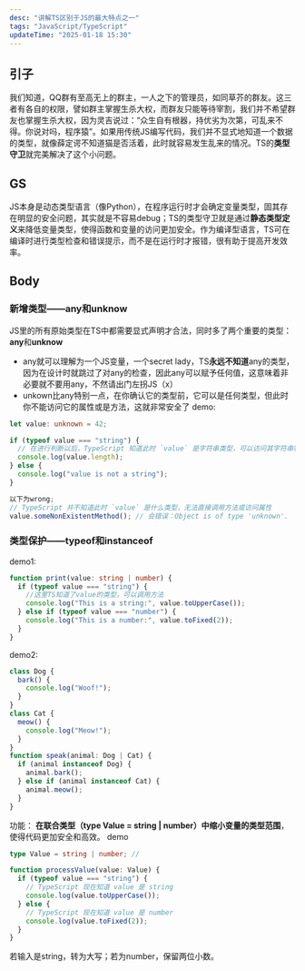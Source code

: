 ```yaml
---
desc: "讲解TS区别于JS的最大特点之一"
tags: "JavaScript/TypeScript"
updateTime: "2025-01-18 15:30"
---
```


## 引子

我们知道，QQ群有至高无上的群主，一人之下的管理员，如同草芥的群友。这三者有各自的权限，譬如群主掌握生杀大权，而群友只能等待宰割，我们并不希望群友也掌握生杀大权，因为灵吉说过：“众生自有根器，持优劣为次第，可乱来不得。你说对吗，程序猿”。如果用传统JS编写代码，我们并不显式地知道一个数据的类型，就像薛定谔不知道猫是否活着，此时就容易发生乱来的情况。TS的**类型守卫**就完美解决了这个小问题。

## GS

JS本身是动态类型语言（像Python），在程序运行时才会确定变量类型，固其存在明显的安全问题，其实就是不容易debug；TS的类型守卫就是通过**静态类型定义**来降低变量类型，使得函数和变量的访问更加安全。作为编译型语言，TS可在编译时进行类型检查和错误提示，而不是在运行时才报错，很有助于提高开发效率。

## Body

### 新增类型——**any**和**unknow**

JS里的所有原始类型在TS中都需要显式声明才合法，同时多了两个重要的类型：**any**和**unknow**

- any就可以理解为一个JS变量，一个secret lady，TS**永远不知道**any的类型，因为在设计时就跳过了对any的检查，因此any可以赋予任何值，这意味着非必要就不要用any，不然请出门左拐JS（x）
- unkown比any特别一点，在你确认它的类型前，它可以是任何类型，但此时你不能访问它的属性或是方法，这就非常安全了
  demo:

```ts
let value: unknown = 42;

if (typeof value === "string") {
  // 在进行判断以后，TypeScript 知道此时 `value` 是字符串类型，可以访问其字符串特有的属性
  console.log(value.length);
} else {
  console.log("value is not a string");
}

以下为wrong;
// TypeScript 并不知道此时 `value` 是什么类型，无法直接调用方法或访问属性
value.someNonExistentMethod(); // 会错误：Object is of type 'unknown'.
```

### 类型保护——**typeof**和**instanceof**

demo1:

```ts
function print(value: string | number) {
  if (typeof value === "string") {
    //这里TS知道了value的类型，可以调用方法
    console.log("This is a string:", value.toUpperCase());
  } else if (typeof value === "number") {
    console.log("This is a number:", value.toFixed(2));
  }
}
```

demo2:

```ts
class Dog {
  bark() {
    console.log("Woof!");
  }
}
class Cat {
  meow() {
    console.log("Meow!");
  }
}
function speak(animal: Dog | Cat) {
  if (animal instanceof Dog) {
    animal.bark();
  } else if (animal instanceof Cat) {
    animal.meow();
  }
}
```

功能：
**在联合类型（type Value = string | number）中缩小变量的类型范围**，使得代码更加安全和高效。
demo

```ts
type Value = string | number; //

function processValue(value: Value) {
  if (typeof value === "string") {
    // TypeScript 现在知道 value 是 string
    console.log(value.toUpperCase());
  } else {
    // TypeScript 现在知道 value 是 number
    console.log(value.toFixed(2));
  }
}
```

若输入是string，转为大写；若为number，保留两位小数。

